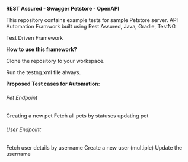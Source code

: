**REST Assured - Swagger Petstore - OpenAPI**

This repository contains example tests for sample Petstore server.
API Automation Framwork built using Rest Assured, Java, Gradle, TestNG

Test Driven Framework

**How to use this framework?**

Clone the repository to your workspace.

Run the testng.xml file always.

**Proposed Test cases for Automation:**

###### Pet Endpoint

Creating a new pet
Fetch all pets by statuses
updating pet

###### User Endpoint
Fetch user details by username
Create a new user (multiple)
Update the username
